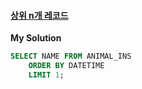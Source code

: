 #### [상위 n개 레코드](https://programmers.co.kr/learn/courses/30/lessons/59405)

**My Solution**
```sql
SELECT NAME FROM ANIMAL_INS
    ORDER BY DATETIME
    LIMIT 1;
```